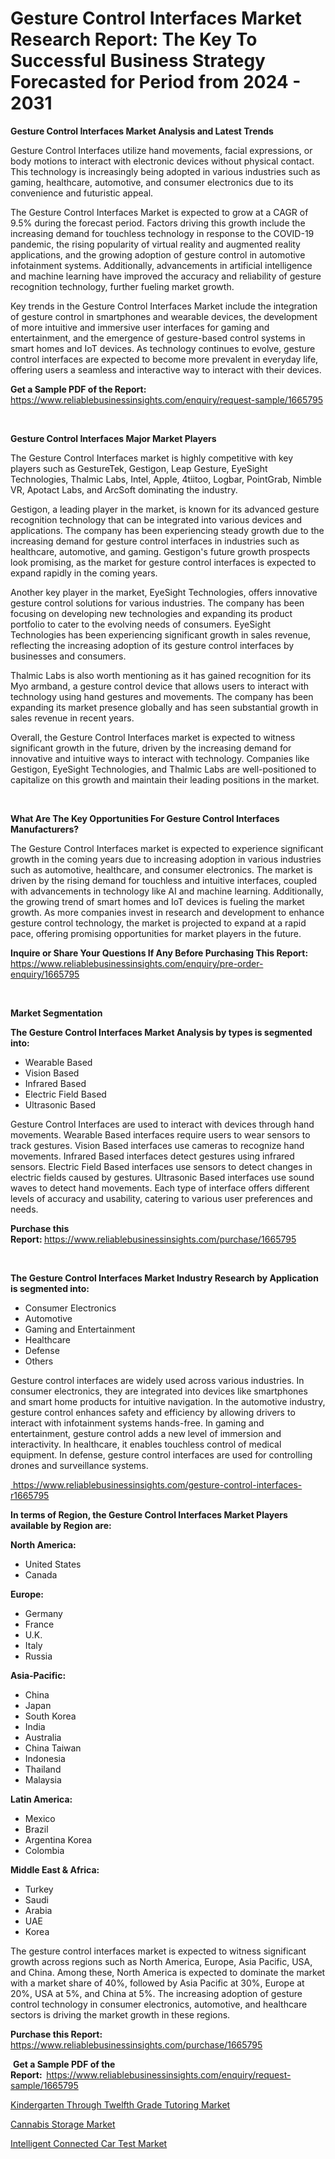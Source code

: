 <p><h1>Gesture Control Interfaces Market Research Report: The Key To Successful Business Strategy Forecasted for Period from 2024 - 2031</h1></p><p><strong>Gesture Control Interfaces Market Analysis and Latest Trends</strong></p>
<p><p>Gesture Control Interfaces utilize hand movements, facial expressions, or body motions to interact with electronic devices without physical contact. This technology is increasingly being adopted in various industries such as gaming, healthcare, automotive, and consumer electronics due to its convenience and futuristic appeal.</p><p>The Gesture Control Interfaces Market is expected to grow at a CAGR of 9.5% during the forecast period. Factors driving this growth include the increasing demand for touchless technology in response to the COVID-19 pandemic, the rising popularity of virtual reality and augmented reality applications, and the growing adoption of gesture control in automotive infotainment systems. Additionally, advancements in artificial intelligence and machine learning have improved the accuracy and reliability of gesture recognition technology, further fueling market growth.</p><p>Key trends in the Gesture Control Interfaces Market include the integration of gesture control in smartphones and wearable devices, the development of more intuitive and immersive user interfaces for gaming and entertainment, and the emergence of gesture-based control systems in smart homes and IoT devices. As technology continues to evolve, gesture control interfaces are expected to become more prevalent in everyday life, offering users a seamless and interactive way to interact with their devices.</p></p>
<p><strong>Get a Sample PDF of the Report:&nbsp;</strong> <a href="https://www.reliablebusinessinsights.com/enquiry/request-sample/1665795">https://www.reliablebusinessinsights.com/enquiry/request-sample/1665795</a></p>
<p>&nbsp;</p>
<p><strong>Gesture Control Interfaces Major Market Players</strong></p>
<p><p>The Gesture Control Interfaces market is highly competitive with key players such as GestureTek, Gestigon, Leap Gesture, EyeSight Technologies, Thalmic Labs, Intel, Apple, 4tiitoo, Logbar, PointGrab, Nimble VR, Apotact Labs, and ArcSoft dominating the industry.</p><p>Gestigon, a leading player in the market, is known for its advanced gesture recognition technology that can be integrated into various devices and applications. The company has been experiencing steady growth due to the increasing demand for gesture control interfaces in industries such as healthcare, automotive, and gaming. Gestigon's future growth prospects look promising, as the market for gesture control interfaces is expected to expand rapidly in the coming years.</p><p>Another key player in the market, EyeSight Technologies, offers innovative gesture control solutions for various industries. The company has been focusing on developing new technologies and expanding its product portfolio to cater to the evolving needs of consumers. EyeSight Technologies has been experiencing significant growth in sales revenue, reflecting the increasing adoption of its gesture control interfaces by businesses and consumers.</p><p>Thalmic Labs is also worth mentioning as it has gained recognition for its Myo armband, a gesture control device that allows users to interact with technology using hand gestures and movements. The company has been expanding its market presence globally and has seen substantial growth in sales revenue in recent years.</p><p>Overall, the Gesture Control Interfaces market is expected to witness significant growth in the future, driven by the increasing demand for innovative and intuitive ways to interact with technology. Companies like Gestigon, EyeSight Technologies, and Thalmic Labs are well-positioned to capitalize on this growth and maintain their leading positions in the market.</p></p>
<p>&nbsp;</p>
<p><strong>What Are The Key Opportunities For Gesture Control Interfaces Manufacturers?</strong></p>
<p><p>The Gesture Control Interfaces market is expected to experience significant growth in the coming years due to increasing adoption in various industries such as automotive, healthcare, and consumer electronics. The market is driven by the rising demand for touchless and intuitive interfaces, coupled with advancements in technology like AI and machine learning. Additionally, the growing trend of smart homes and IoT devices is fueling the market growth. As more companies invest in research and development to enhance gesture control technology, the market is projected to expand at a rapid pace, offering promising opportunities for market players in the future.</p></p>
<p><strong>Inquire or Share Your Questions If Any Before Purchasing This Report:</strong> <a href="https://www.reliablebusinessinsights.com/enquiry/pre-order-enquiry/1665795">https://www.reliablebusinessinsights.com/enquiry/pre-order-enquiry/1665795</a></p>
<p>&nbsp;</p>
<p><strong>Market Segmentation</strong></p>
<p><strong>The Gesture Control Interfaces Market Analysis by types is segmented into:</strong></p>
<p><ul><li>Wearable Based</li><li>Vision Based</li><li>Infrared Based</li><li>Electric Field Based</li><li>Ultrasonic Based</li></ul></p>
<p><p>Gesture Control Interfaces are used to interact with devices through hand movements. Wearable Based interfaces require users to wear sensors to track gestures. Vision Based interfaces use cameras to recognize hand movements. Infrared Based interfaces detect gestures using infrared sensors. Electric Field Based interfaces use sensors to detect changes in electric fields caused by gestures. Ultrasonic Based interfaces use sound waves to detect hand movements. Each type of interface offers different levels of accuracy and usability, catering to various user preferences and needs.</p></p>
<p><strong>Purchase this Report:&nbsp;</strong><a href="https://www.reliablebusinessinsights.com/purchase/1665795">https://www.reliablebusinessinsights.com/purchase/1665795</a></p>
<p>&nbsp;</p>
<p><strong>The Gesture Control Interfaces Market Industry Research by Application is segmented into:</strong></p>
<p><ul><li>Consumer Electronics</li><li>Automotive</li><li>Gaming and Entertainment</li><li>Healthcare</li><li>Defense</li><li>Others</li></ul></p>
<p><p>Gesture control interfaces are widely used across various industries. In consumer electronics, they are integrated into devices like smartphones and smart home products for intuitive navigation. In the automotive industry, gesture control enhances safety and efficiency by allowing drivers to interact with infotainment systems hands-free. In gaming and entertainment, gesture control adds a new level of immersion and interactivity. In healthcare, it enables touchless control of medical equipment. In defense, gesture control interfaces are used for controlling drones and surveillance systems.</p></p>
<p><a href="https://www.reliablebusinessinsights.com/gesture-control-interfaces-r1665795">&nbsp;https://www.reliablebusinessinsights.com/gesture-control-interfaces-r1665795</a></p>
<p><strong>In terms of Region, the Gesture Control Interfaces Market Players available by Region are:</strong></p>
<p>
    <p> <strong> North America: </strong>
        <ul>
            <li>United States</li>
            <li>Canada</li>
        </ul>
        </p> 
    <p> <strong> Europe: </strong>
        <ul>
            <li>Germany</li>
            <li>France</li>
            <li>U.K.</li>
            <li>Italy</li>
            <li>Russia</li>
        </ul>
        </p> 
    <p> <strong> Asia-Pacific: </strong>
        <ul>
            <li>China</li>
            <li>Japan</li>
            <li>South Korea</li>
            <li>India</li>
            <li>Australia</li>
            <li>China Taiwan</li>
            <li>Indonesia</li>
            <li>Thailand</li>
            <li>Malaysia</li>
        </ul>
        </p> 
    <p> <strong> Latin America: </strong>
        <ul>
            <li>Mexico</li>
            <li>Brazil</li>
            <li>Argentina Korea</li>
            <li>Colombia</li>
        </ul>
        </p> 
    <p> <strong> Middle East & Africa: </strong>
        <ul>
            <li>Turkey</li>
            <li>Saudi</li>
            <li>Arabia</li>
            <li>UAE</li>
            <li>Korea</li>
        </ul>
    </p>
    </p>
<p><p>The gesture control interfaces market is expected to witness significant growth across regions such as North America, Europe, Asia Pacific, USA, and China. Among these, North America is expected to dominate the market with a market share of 40%, followed by Asia Pacific at 30%, Europe at 20%, USA at 5%, and China at 5%. The increasing adoption of gesture control technology in consumer electronics, automotive, and healthcare sectors is driving the market growth in these regions.</p></p>
<p><strong>Purchase this Report: </strong><a href="https://www.reliablebusinessinsights.com/purchase/1665795">https://www.reliablebusinessinsights.com/purchase/1665795</a></p>
<p>&nbsp;<strong>Get a Sample PDF of the Report:&nbsp;&nbsp;</strong><a href="https://www.reliablebusinessinsights.com/enquiry/request-sample/1665795">https://www.reliablebusinessinsights.com/enquiry/request-sample/1665795</a></p>
<p><strong></strong></p>
<p><p><a href="https://github.com/julyju69/Market-Research-Report-List-4/blob/main/kindergarten-through-twelfth-grade-tutoring-market.md">Kindergarten Through Twelfth Grade Tutoring Market</a></p><p><a href="https://github.com/gdfhhhj/Market-Research-Report-List-5/blob/main/cannabis-storage-market.md">Cannabis Storage Market</a></p><p><a href="https://github.com/RichRobinson5/Market-Research-Report-List-6/blob/main/intelligent-connected-car-test-market.md">Intelligent Connected Car Test Market</a></p></p>